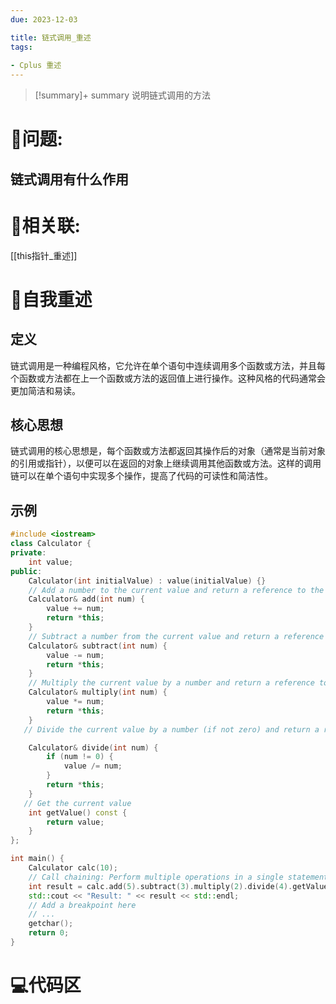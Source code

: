 ```yaml
---
due: 2023-12-03 

title: 链式调用_重述
tags:
 
- Cplus 重述
---
```



> [!summary]+ summary
> 说明链式调用的方法


# 🤔问题:
## 链式调用有什么作用




# 🤔相关联:
[[this指针_重述]]



# 📘自我重述
## 定义
链式调用是一种编程风格，它允许在单个语句中连续调用多个函数或方法，并且每个函数或方法都在上一个函数或方法的返回值上进行操作。这种风格的代码通常会更加简洁和易读。
## 核心思想
链式调用的核心思想是，每个函数或方法都返回其操作后的对象（通常是当前对象的引用或指针），以便可以在返回的对象上继续调用其他函数或方法。这样的调用链可以在单个语句中实现多个操作，提高了代码的可读性和简洁性。

## 示例
```cpp
#include <iostream>
class Calculator {
private:
    int value;
public:
    Calculator(int initialValue) : value(initialValue) {}
    // Add a number to the current value and return a reference to the Calculator object
    Calculator& add(int num) {
        value += num;
        return *this;
    }
    // Subtract a number from the current value and return a reference to the Calculator object
    Calculator& subtract(int num) {
        value -= num;
        return *this;
    }
    // Multiply the current value by a number and return a reference to the Calculator object
    Calculator& multiply(int num) {
        value *= num;
        return *this;
    }
   // Divide the current value by a number (if not zero) and return a reference to the Calculator object

    Calculator& divide(int num) {
        if (num != 0) {
            value /= num;
        }
        return *this;
    }
   // Get the current value
    int getValue() const {
        return value;
    }
};

int main() {
    Calculator calc(10);
    // Call chaining: Perform multiple operations in a single statement
    int result = calc.add(5).subtract(3).multiply(2).divide(4).getValue();
    std::cout << "Result: " << result << std::endl;
    // Add a breakpoint here
    // ...
    getchar();
    return 0;
}
```

# 💻代码区